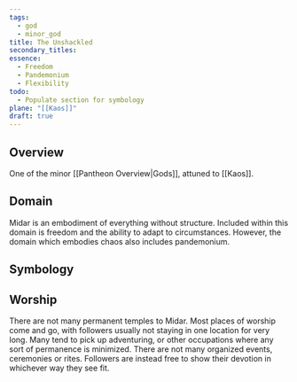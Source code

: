 ```yaml
---
tags:
  - god
  - minor_god
title: The Unshackled
secondary_titles: 
essence:
  - Freedom
  - Pandemonium
  - Flexibility
todo:
  - Populate section for symbology
plane: "[[Kaos]]"
draft: true
---
```

## Overview
One of the minor [[Pantheon Overview|Gods]], attuned to [[Kaos]].
## Domain
Midar is an embodiment of everything without structure. Included within this domain is freedom and the ability to adapt to circumstances. However, the domain which embodies chaos also includes pandemonium.
## Symbology

## Worship
There are not many permanent temples to Midar. Most places of worship come and go, with followers usually not staying in one location for very long. Many tend to pick up adventuring, or other occupations where any sort of permanence is minimized. There are not many organized events, ceremonies or rites. Followers are instead free to show their devotion in whichever way they see fit.